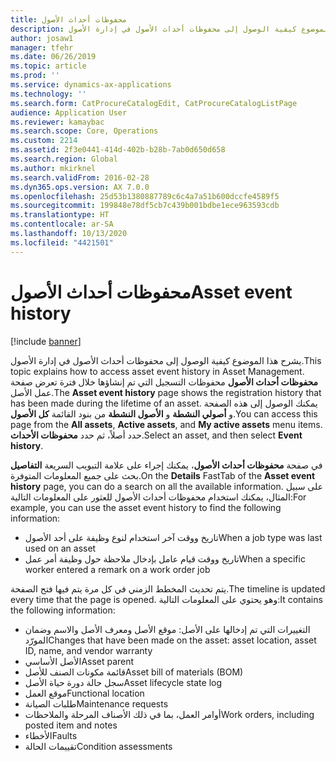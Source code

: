```yaml
---
title: محفوظات أحداث الأصول
description: يشرح هذا الموضوع كيفية الوصول إلى محفوظات أحداث الأصول في إدارة الأصول.
author: josaw1
manager: tfehr
ms.date: 06/26/2019
ms.topic: article
ms.prod: ''
ms.service: dynamics-ax-applications
ms.technology: ''
ms.search.form: CatProcureCatalogEdit, CatProcureCatalogListPage
audience: Application User
ms.reviewer: kamaybac
ms.search.scope: Core, Operations
ms.custom: 2214
ms.assetid: 2f3e0441-414d-402b-b28b-7ab0d650d658
ms.search.region: Global
ms.author: mkirknel
ms.search.validFrom: 2016-02-28
ms.dyn365.ops.version: AX 7.0.0
ms.openlocfilehash: 25d53b1380887789c6c4a7a51b600dccfe4589f5
ms.sourcegitcommit: 199848e78df5cb7c439b001bdbe1ece963593cdb
ms.translationtype: HT
ms.contentlocale: ar-SA
ms.lasthandoff: 10/13/2020
ms.locfileid: "4421501"
---
```

# <a name="asset-event-history"></a><span data-ttu-id="00160-103">محفوظات أحداث الأصول</span><span class="sxs-lookup"><span data-stu-id="00160-103">Asset event history</span></span>

[!include [banner](../../includes/banner.md)]

 

<span data-ttu-id="00160-104">يشرح هذا الموضوع كيفية الوصول إلى محفوظات أحداث الأصول في إدارة الأصول.</span><span class="sxs-lookup"><span data-stu-id="00160-104">This topic explains how to access asset event history in Asset Management.</span></span> <span data-ttu-id="00160-105">تعرض صفحة‏‎ **محفوظات أحداث الأصول** محفوظات التسجيل التي تم إنشاؤها خلال فترة عمل الأصل.</span><span class="sxs-lookup"><span data-stu-id="00160-105">The **Asset event history** page shows the registration history that has been made during the lifetime of an asset.</span></span> <span data-ttu-id="00160-106">يمكنك الوصول إلى هذه الصفحة من بنود القائمة **كل الأصول‏‎** و **الأصول النشطة‏‎** و **أصولي النشطة**.</span><span class="sxs-lookup"><span data-stu-id="00160-106">You can access this page from the **All assets**, **Active assets**, and **My active assets** menu items.</span></span> <span data-ttu-id="00160-107">حدد أصلاً، ثم حدد **محفوظات الأحداث**.</span><span class="sxs-lookup"><span data-stu-id="00160-107">Select an asset, and then select **Event history**.</span></span>

<span data-ttu-id="00160-108">على علامة التبويب السريعة **التفاصيل‏‎** في صفحة **محفوظات أحداث الأصول**، يمكنك إجراء بحث على جميع المعلومات المتوفرة.</span><span class="sxs-lookup"><span data-stu-id="00160-108">On the **Details** FastTab of the **Asset event history** page, you can do a search on all the available information.</span></span> <span data-ttu-id="00160-109">على سبيل المثال، يمكنك استخدام محفوظات أحداث الأصول للعثور على المعلومات التالية:</span><span class="sxs-lookup"><span data-stu-id="00160-109">For example, you can use the asset event history to find the following information:</span></span>

- <span data-ttu-id="00160-110">تاريخ ووقت آخر استخدام لنوع وظيفة على أحد الأصول</span><span class="sxs-lookup"><span data-stu-id="00160-110">When a job type was last used on an asset</span></span>
- <span data-ttu-id="00160-111">تاريخ ووقت قيام عامل بإدخال ملاحظة حول وظيفة أمر عمل</span><span class="sxs-lookup"><span data-stu-id="00160-111">When a specific worker entered a remark on a work order job</span></span>

<span data-ttu-id="00160-112">يتم تحديث المخطط الزمني في كل مرة يتم فيها فتح الصفحة.</span><span class="sxs-lookup"><span data-stu-id="00160-112">The timeline is updated every time that the page is opened.</span></span> <span data-ttu-id="00160-113">وهو يحتوي على المعلومات التالية:</span><span class="sxs-lookup"><span data-stu-id="00160-113">It contains the following information:</span></span>

- <span data-ttu-id="00160-114">التغييرات التي تم إدخالها على الأصل: موقع الأصل ومعرف الأصل والاسم وضمان المورّد</span><span class="sxs-lookup"><span data-stu-id="00160-114">Changes that have been made on the asset: asset location, asset ID, name, and vendor warranty</span></span>
- <span data-ttu-id="00160-115">الأصل الأساسي</span><span class="sxs-lookup"><span data-stu-id="00160-115">Asset parent</span></span>
- <span data-ttu-id="00160-116">قائمة مكونات الصنف للأصل</span><span class="sxs-lookup"><span data-stu-id="00160-116">Asset bill of materials (BOM)</span></span>
- <span data-ttu-id="00160-117">سجل حالة دورة حياة الأصل</span><span class="sxs-lookup"><span data-stu-id="00160-117">Asset lifecycle state log</span></span>
- <span data-ttu-id="00160-118">موقع العمل</span><span class="sxs-lookup"><span data-stu-id="00160-118">Functional location</span></span>
- <span data-ttu-id="00160-119">طلبات الصيانة</span><span class="sxs-lookup"><span data-stu-id="00160-119">Maintenance requests</span></span>
- <span data-ttu-id="00160-120">أوامر العمل، بما في ذلك الأصناف المرحلة والملاحظات</span><span class="sxs-lookup"><span data-stu-id="00160-120">Work orders, including posted item and notes</span></span>
- <span data-ttu-id="00160-121">الأخطاء</span><span class="sxs-lookup"><span data-stu-id="00160-121">Faults</span></span>
- <span data-ttu-id="00160-122">تقييمات الحالة</span><span class="sxs-lookup"><span data-stu-id="00160-122">Condition assessments</span></span>
